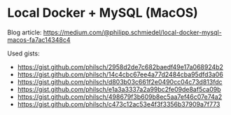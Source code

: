 Local Docker + MySQL (MacOS)
============================

Blog article: https://medium.com/@philipp.schmiedel/local-docker-mysql-macos-fa7ac14348c4

Used gists:

* https://gist.github.com/philsch/2958d2de7c682baedf49e17a068924b2
* https://gist.github.com/philsch/14c4cbc67ee4a77d2484cba95dfd3a06
* https://gist.github.com/philsch/d803b03c661f2e0490cc04c73d813fdc
* https://gist.github.com/philsch/e1a3a3337a2a99bc2fe09de8af5ca09b
* https://gist.github.com/philsch/498679f3b609b8ec5aa7ef46c07e74a2
* https://gist.github.com/philsch/c473c12ac53e4f3f3356b37909a7f773